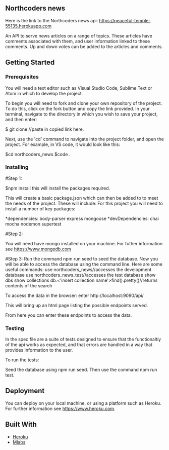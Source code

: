 ## Northcoders news

Here is the link to the Northcoders news api: https://peaceful-temple-55135.herokuapp.com

An API to serve news articles on a range of topics. These articles have comments associated with them, and user information linked to these comments. Up and down votes can be added to the articles and comments.

## Getting Started

### Prerequisites

You will need a text editor such as Visual Studio Code, Sublime Text or Atom in which to develop the project.

To begin you will need to fork and clone your own repository of the project.
To do this, click on the fork button and copy the link provided.
In your terminal, navigate to the directory in which you wish to save your project, and then enter:

$ git clone //paste in copied link here.

Next, use the 'cd' command to navigate into the project folder, and open the project. For example, in VS code, it would look like this:

$cd northcoders_news
$code .

### Installing

#Step 1:

$npm install this will install the packages required.

This will create a basic package.json which can then be added to to meet the needs of the project.
These will include:
For this project you will need to install a number of key packages:

*dependencies:
body-parser
express
mongoose
*devDependencies:
chai
mocha
nodemon
supertest

#Step 2:

You will need have mongo installed on your machine. For futher information see https://www.mongodb.com

#Step 3:
Run the command npm run seed to seed the database.
Now you will be able to access the database using the command line. Here are some useful commands:
use northcoders_news//accesses the development database
use northcoders_news_test//accesses the test database
show dbs
show collections
db.<'insert collection name'>find().pretty()//returns contents of the search

To access the data in the browser:
enter http://localhost:9090/api/

This will bring up an html page listing the possible endpoints served.

From here you can enter these endpoints to access the data.

### Testing

In the spec file are a suite of tests designed to ensure that the functionaltiy of the api works as expected, and that errors are handled in a way that provides information to the user.

To run the tests:

Seed the database using npm run seed.
Then use the command npm run test.

## Deployment

You can deploy on your local machine, or using a platform such as Heroku. For further information see https://www.heroku.com.

## Built With

- [Heroku](https://www.heroku.com)
- [Mlabs](https://mlab.com)
